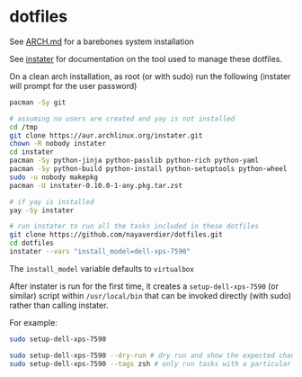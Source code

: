 # dotfiles

See [ARCH.md](ARCH.md) for a barebones system installation

See [instater](https://github.com/nayaverdier/instater) for documentation
on the tool used to manage these dotfiles.

On a clean arch installation, as root (or with sudo) run the following (instater
will prompt for the user password)

```bash
pacman -Sy git

# assuming no users are created and yay is not installed
cd /tmp
git clone https://aur.archlinux.org/instater.git
chown -R nobody instater
cd instater
pacman -Sy python-jinja python-passlib python-rich python-yaml
pacman -Sy python-build python-install python-setuptools python-wheel
sudo -u nobody makepkg
pacman -U instater-0.10.0-1-any.pkg.tar.zst

# if yay is installed
yay -Sy instater

# run instater to run all the tasks included in these dotfiles
git clone https://github.com/nayaverdier/dotfiles.git
cd dotfiles
instater --vars "install_model=dell-xps-7590"
```

The `install_model` variable defaults to `virtualbox`

After instater is run for the first time, it creates a
`setup-dell-xps-7590` (or similar) script within `/usr/local/bin` that can be
invoked directly (with sudo) rather than calling instater.

For example:

```bash
sudo setup-dell-xps-7590

sudo setup-dell-xps-7590 --dry-run # dry run and show the expected changes
sudo setup-dell-xps-7590 --tags zsh # only run tasks with a particular tag
```
